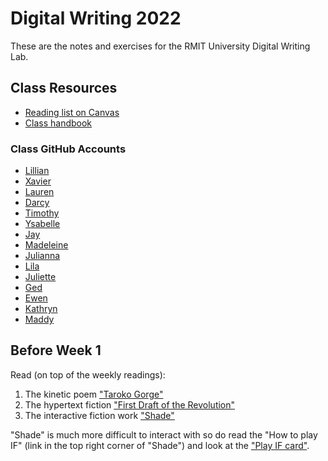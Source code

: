 # Digital Writing 2022

These are the notes and exercises for the RMIT University Digital Writing Lab.

## Class Resources

- [Reading list on Canvas](https://ap01-a.alma.exlibrisgroup.com/leganto/public/61RMIT_INST/lists/31245732760001341?auth=SAML)
- [Class handbook](https://rmit.instructure.com/courses/95328/pages/class-handbook-digital-writing)

### Class GitHub Accounts

- [Lillian](https://github.com/lily-brewis)
- [Xavier](https://github.com/XavierGau)
- [Lauren](https://github.com/LHobday)
- [Darcy](https://github.com/DarcyMilne)
- [Timothy](https://github.com/timloveday1)
- [Ysabelle](https://github.com/ymachucarmit)
- [Jay](https://github.com/Jayrrm)
- [Madeleine](https://github.com/madeleinemay)
- [Julianna](https://github.com/jjp96j)
- [Lila](https://github.com/Lilaros1)
- [Juliette](https://github.com/juliettesalom)
- [Ged](https://github.com/GerardStarling)
- [Ewen](https://github.com/Ewen-GitHub)
- [Kathryn](https://github.com/KathrynEllenWalton)
- [Maddy](https://github.com/madisonw0ng)

## Before Week 1

Read (on top of the weekly readings):
1. The kinetic poem ["Taroko Gorge"](https://collection.eliterature.org/3/work.html?work=taroko-gorge)
2. The hypertext fiction ["First Draft of the Revolution"](https://collection.eliterature.org/3/work.html?work=first-draft-of-the-revolution)
3. The interactive fiction work ["Shade"](https://pr-if.org/play/shade/)

"Shade" is much more difficult to interact with so do read the "How to play IF" (link in the top right corner of "Shade") and look at the ["Play IF card"](https://pr-if.org/doc/play-if-card/).

